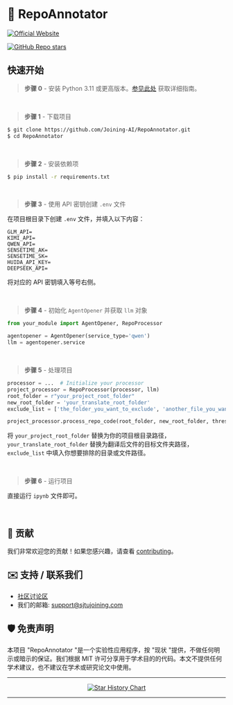 # 🔧 RepoAnnotator

[![Official Website](https://img.shields.io/badge/Official%20Website-sjtujoining.com-blue?style=for-the-badge&logo=world&logoColor=white)](https://sjtujoining.com)

[![GitHub Repo stars](https://img.shields.io/github/stars/Joining-AI/RepoAnnotator?style=social)](https://github.com/Joining-AI/RepoAnnotator)

## 快速开始

> **步骤 0** - 安装 Python 3.11 或更高版本。[参见此处](https://www.tutorialsteacher.com/python/install-python) 获取详细指南。

<br />

> **步骤 1** - 下载项目

```bash
$ git clone https://github.com/Joining-AI/RepoAnnotator.git
$ cd RepoAnnotator
```

<br />

> **步骤 2** - 安装依赖项

```bash
$ pip install -r requirements.txt
```

<br />

> **步骤 3** - 使用 API 密钥创建 `.env` 文件

在项目根目录下创建 `.env` 文件，并填入以下内容：

```
GLM_API=
KIMI_API=
QWEN_API=
SENSETIME_AK=
SENSETIME_SK=
HUIDA_API_KEY=
DEEPSEEK_API=
```

将对应的 API 密钥填入等号右侧。

<br />

> **步骤 4** - 初始化 `AgentOpener` 并获取 `llm` 对象

```python
from your_module import AgentOpener, RepoProcessor

agentopener = AgentOpener(service_type='qwen')
llm = agentopener.service
```

<br />

> **步骤 5** - 处理项目

```python
processor = ...  # Initialize your processor
project_processor = RepoProcessor(processor, llm)
root_folder = r"your_project_root_folder"
new_root_folder = 'your_translate_root_folder'
exclude_list = ['the_folder_you_want_to_exclude', 'another_file_you_want_to_exclude']

project_processor.process_repo_code(root_folder, new_root_folder, threshold=2048, max_workers=50, exclude_paths=exclude_list)
```

将 `your_project_root_folder` 替换为你的项目根目录路径，`your_translate_root_folder` 替换为翻译后文件的目标文件夹路径，`exclude_list` 中填入你想要排除的目录或文件路径。

<br />


> **步骤 6** - 运行项目

直接运行 `ipynb` 文件即可。

<br />

## 🚀 贡献

我们非常欢迎您的贡献！如果您感兴趣，请查看 [contributing](CONTRIBUTING.md)。

## ✉️ 支持 / 联系我们

- [社区讨论区](https://discord.gg/spBgZmm3Xe)
- 我们的邮箱: support@sjtujoining.com

## 🛡 免责声明

本项目 "RepoAnnotator "是一个实验性应用程序，按 "现状 "提供，不做任何明示或暗示的保证。我们根据 MIT 许可分享用于学术目的的代码。本文不提供任何学术建议，也不建议在学术或研究论文中使用。

---

<p align="center">
<a href="https://star-history.com/#Joining-AI/RepoAnnotator">
  <picture>
    <source media="(prefers-color-scheme: dark)" srcset="https://api.star-history.com/svg?repos=Joining-AI/RepoAnnotator&type=Date&theme=dark" />
    <source media="(prefers-color-scheme: light)" srcset="https://api.star-history.com/svg?repos=Joining-AI/RepoAnnotator&type=Date" />
    <img alt="Star History Chart" src="https://api.star-history.com/svg?repos=Joining-AI/RepoAnnotator&type=Date" />
  </picture>
</a>
</p>

---
